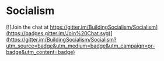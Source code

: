 # Socialism

[![Join the chat at https://gitter.im/BuildingSocialism/Socialism](https://badges.gitter.im/Join%20Chat.svg)](https://gitter.im/BuildingSocialism/Socialism?utm_source=badge&utm_medium=badge&utm_campaign=pr-badge&utm_content=badge)
